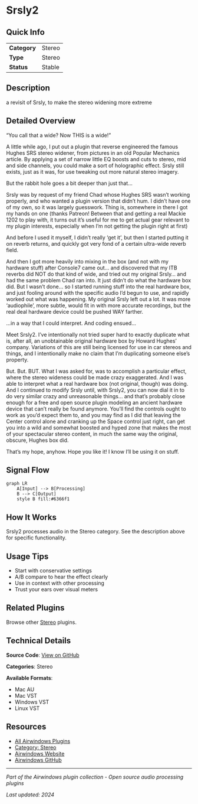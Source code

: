 # Srsly2



## Quick Info

| | |
|---|---|
| **Category** | Stereo |
| **Type** | Stereo |
| **Status** | Stable |

## Description

a revisit of Srsly, to make the stereo widening more extreme

## Detailed Overview

“You call that a wide? Now THIS is a wide!”

A little while ago, I put out a plugin that reverse engineered the famous Hughes SRS stereo widener, from pictures in an old Popular Mechanics article. By applying a set of narrow little EQ boosts and cuts to stereo, mid and side channels, you could make a sort of holographic effect. Srsly still exists, just as it was, for use tweaking out more natural stereo imagery.

But the rabbit hole goes a bit deeper than just that…

Srsly was by request of my friend Chad whose Hughes SRS wasn’t working properly, and who wanted a plugin version that didn’t hum. I didn’t have one of my own, so it was largely guesswork. Thing is, somewhere in there I got my hands on one (thanks Patreon! Between that and getting a real Mackie 1202 to play with, it turns out it’s useful for me to get actual gear relevant to my plugin interests, especially when I’m not getting the plugin right at first)

And before I used it myself, I didn’t really ‘get it’, but then I started putting it on reverb returns, and quickly got very fond of a certain ultra-wide reverb field.

And then I got more heavily into mixing in the box (and not with my hardware stuff) after Console7 came out… and discovered that my ITB reverbs did NOT do that kind of wide, and tried out my original Srsly… and had the same problem Chad ran into. It just didn’t do what the hardware box did. But I wasn’t done… so I started running stuff into the real hardware box, and just fooling around with the specific audio I’d begun to use, and rapidly worked out what was happening. My original Srsly left out a lot. It was more ‘audiophile’, more subtle, would fit in with more accurate recordings, but the real deal hardware device could be pushed WAY farther.

…in a way that I could interpret. And coding ensued…

Meet Srsly2. I’ve intentionally not tried super hard to exactly duplicate what is, after all, an unobtainable original hardware box by Howard Hughes’ company. Variations of this are still being licensed for use in car stereos and things, and I intentionally make no claim that I’m duplicating someone else’s property.

But. But. BUT. What I was asked for, was to accomplish a particular effect, where the stereo wideness could be made crazy exaggerated. And I was able to interpret what a real hardware box (not original, though) was doing. And I continued to modify Srsly until, with Srsly2, you can now dial it in to do very similar crazy and unreasonable things… and that’s probably close enough for a free and open source plugin modeling an ancient hardware device that can’t really be found anymore. You’ll find the controls ought to work as you’d expect them to, and you may find as I did that leaving the Center control alone and cranking up the Space control just right, can get you into a wild and somewhat boosted and hyped zone that makes the most of your spectacular stereo content, in much the same way the original, obscure, Hughes box did.

That’s my hope, anyhow. Hope you like it! I know I’ll be using it on stuff.

## Signal Flow

```mermaid
graph LR
    A[Input] --> B[Processing]
    B --> C[Output]
    style B fill:#6366f1
```

## How It Works

Srsly2 processes audio in the Stereo category. See the description above for specific functionality.

## Usage Tips

- Start with conservative settings
- A/B compare to hear the effect clearly
- Use in context with other processing
- Trust your ears over visual meters


## Related Plugins

Browse other [Stereo](../categories/stereo.md) plugins.


## Technical Details

**Source Code**: [View on GitHub](https://github.com/airwindows/airwindows/tree/master/plugins/LinuxVST/src/Srsly2)

**Categories**: Stereo

**Available Formats**:
- Mac AU
- Mac VST
- Windows VST
- Linux VST

## Resources

- [All Airwindows Plugins](../../README.md)
- [Category: Stereo](../categories/stereo.md)
- [Airwindows Website](https://www.airwindows.com)
- [Airwindows GitHub](https://github.com/airwindows/airwindows)

---

*Part of the Airwindows plugin collection - Open source audio processing plugins*

*Last updated: 2024*
